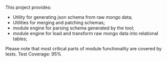 This project provides:
* Utility for generating json schema from raw mongo data;
* Utilities for merging and patching schemas;
* module engine for parsing schema generated by the tool;
* module engine for load and transform raw mongo data into relational tables;

Please note that most critical parts of module functionality are covered by tests.
Test Coverage: 95%

